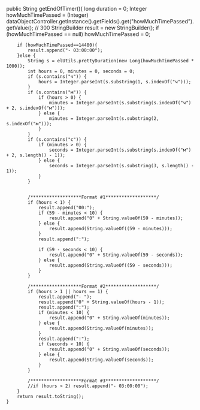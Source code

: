  public String getEndOfTimer(){
        long duration = 0;
        Integer howMuchTimePassed = (Integer) dataObjectController.getInstance().getFields().get("howMuchTimePassed").getValue(); // 300
        StringBuilder result = new StringBuilder();
        if (howMuchTimePassed == null) howMuchTimePassed = 0;

        if (howMuchTimePassed==14400){
            result.append("- 03:00:00");
        }else {
            String s = elUtils.prettyDuration(new Long(howMuchTimePassed * 1000));
            int hours = 0, minutes = 0, seconds = 0;
            if (s.contains("ч")) {
                hours = Integer.parseInt(s.substring(1, s.indexOf("ч")));
            }
            if (s.contains("м")) {
                if (hours > 0) {
                    minutes = Integer.parseInt(s.substring(s.indexOf("ч") + 2, s.indexOf("м")));
                } else {
                    minutes = Integer.parseInt(s.substring(2, s.indexOf("м")));
                }
            }
            if (s.contains("с")) {
                if (minutes > 0) {
                    seconds = Integer.parseInt(s.substring(s.indexOf("м") + 2, s.length() - 1));
                } else {
                    seconds = Integer.parseInt(s.substring(3, s.length() - 1));
                }
            }


            /*******************Format #1*******************/
            if (hours < 1) {
                result.append("00:");
                if (59 - minutes < 10) {
                    result.append("0" + String.valueOf(59 - minutes));
                } else {
                    result.append(String.valueOf((59 - minutes)));
                }
                result.append(":");

                if (59 - seconds < 10) {
                    result.append("0" + String.valueOf(59 - seconds));
                } else {
                    result.append(String.valueOf((59 - seconds)));
                }
            }

            /*******************Format #2*******************/
            if (hours > 1 || hours == 1) {
                result.append("- ");
                result.append("0" + String.valueOf(hours - 1));
                result.append(":");
                if (minutes < 10) {
                    result.append("0" + String.valueOf(minutes));
                } else {
                    result.append(String.valueOf(minutes));
                }
                result.append(":");
                if (seconds < 10) {
                    result.append("0" + String.valueOf(seconds));
                } else {
                    result.append(String.valueOf(seconds));
                }
            }

            /*******************Format #3*******************/
            //if (hours > 2) result.append("- 03:00:00");
        }
        return result.toString();
    }